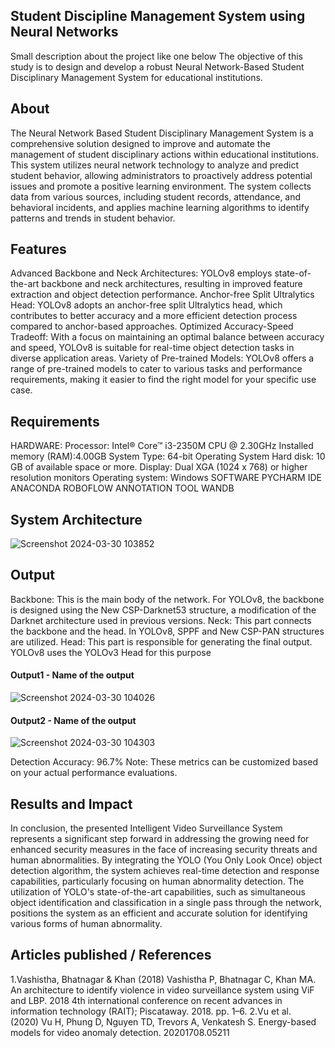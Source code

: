 ## Student Discipline Management System using Neural Networks

Small description about the project like one below
The objective of this study is to design and develop a robust Neural Network-Based Student Disciplinary Management System for educational institutions.

## About
<!--Detailed Description about the project-->
The Neural Network Based Student Disciplinary Management System is a comprehensive solution designed to improve and automate the management of student disciplinary actions within educational institutions. This system utilizes neural network technology to analyze and predict student behavior, allowing administrators to proactively address potential issues and promote a positive learning environment. The system collects data from various sources, including student records, attendance, and behavioral incidents, and applies machine learning algorithms to identify patterns and trends in student behavior.
## Features
<!--List the features of the project as shown below-->
Advanced Backbone and Neck Architectures: YOLOv8 employs state-of-the-art backbone and neck architectures, resulting in improved feature extraction and object detection performance.
Anchor-free Split Ultralytics Head: YOLOv8 adopts an anchor-free split Ultralytics head, which contributes to better accuracy and a more efficient detection process compared to anchor-based approaches.
Optimized Accuracy-Speed Tradeoff: With a focus on maintaining an optimal balance between accuracy and speed, YOLOv8 is suitable for real-time object detection tasks in diverse application areas.
Variety of Pre-trained Models: YOLOv8 offers a range of pre-trained models to cater to various tasks and performance requirements, making it easier to find the right model for your specific use case.
## Requirements
<!--List the requirements of the project as shown below-->
HARDWARE:
Processor: Intel® Core™ i3-2350M CPU @ 2.30GHz Installed memory (RAM):4.00GB
System Type: 64-bit Operating System
Hard disk: 10 GB of available space or more. 
Display: Dual XGA (1024 x 768) or higher resolution monitors
Operating system: Windows
SOFTWARE
PYCHARM IDE
ANACONDA
ROBOFLOW ANNOTATION TOOL
WANDB 
## System Architecture
<!--Embed the system architecture diagram as shown below-->
![Screenshot 2024-03-30 103852](https://github.com/Gani7274/student-discipline-management-system-using-neural-networks/assets/105532515/57c3f2ea-0dc4-4ab7-b0c7-b240fb5efc5f)

## Output
<!--Embed the Output picture at respective places as shown below as shown below-->
Backbone: This is the main body of the network. For YOLOv8, the backbone is designed using the New CSP-Darknet53 structure, a modification of the Darknet architecture used in previous versions.
Neck: This part connects the backbone and the head. In YOLOv8, SPPF and New CSP-PAN structures are utilized.
Head: This part is responsible for generating the final output. YOLOv8 uses the YOLOv3 Head for this purpose
#### Output1 - Name of the output
![Screenshot 2024-03-30 104026](https://github.com/Gani7274/student-discipline-management-system-using-neural-networks/assets/105532515/821e2208-21a4-42a3-aaf0-a1ad541cdbe2)


#### Output2 - Name of the output
![Screenshot 2024-03-30 104303](https://github.com/Gani7274/student-discipline-management-system-using-neural-networks/assets/105532515/ffc1ad69-de26-4118-aff7-25d0a2b817c5)


Detection Accuracy: 96.7%
Note: These metrics can be customized based on your actual performance evaluations.


## Results and Impact
<!--Give the results and impact as shown below-->
In conclusion, the presented Intelligent Video Surveillance System represents a significant step forward in addressing the growing need for enhanced security measures in the face of increasing security threats and human abnormalities. By integrating the YOLO (You Only Look Once) object detection algorithm, the system achieves real-time detection and response capabilities, particularly focusing on human abnormality detection. The utilization of YOLO's state-of-the-art capabilities, such as simultaneous object identification and classification in a single pass through the network, positions the system as an efficient and accurate solution for identifying various forms of human abnormality.

## Articles published / References
1.Vashistha, Bhatnagar & Khan (2018) Vashistha P, Bhatnagar C, Khan MA. An architecture to identify violence in video surveillance system using ViF and LBP. 2018 4th international conference on recent advances in information technology (RAIT); Piscataway. 2018. pp. 1–6.
2.Vu et al. (2020) Vu H, Phung D, Nguyen TD, Trevors A, Venkatesh S. Energy-based models for video anomaly detection. 20201708.05211
